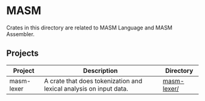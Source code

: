 # MASM
Crates in this directory are related to MASM Language and MASM Assembler.

## Projects
| Project    | Description                                                        | Directory                 |
|------------|--------------------------------------------------------------------|---------------------------|
| masm-lexer | A crate that does tokenization and lexical analysis on input data. | [masm-lexer/](masm-lexer) |
